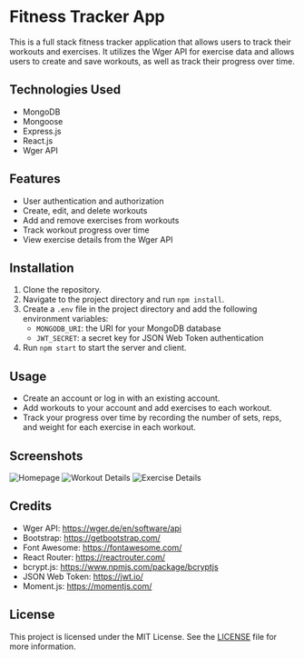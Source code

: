 # Fitness Tracker App

This is a full stack fitness tracker application that allows users to track their workouts and exercises. It utilizes the Wger API for exercise data and allows users to create and save workouts, as well as track their progress over time.

## Technologies Used

- MongoDB
- Mongoose
- Express.js
- React.js
- Wger API

## Features

- User authentication and authorization
- Create, edit, and delete workouts
- Add and remove exercises from workouts
- Track workout progress over time
- View exercise details from the Wger API

## Installation

1. Clone the repository.
2. Navigate to the project directory and run `npm install`.
3. Create a `.env` file in the project directory and add the following environment variables:
   - `MONGODB_URI`: the URI for your MongoDB database
   - `JWT_SECRET`: a secret key for JSON Web Token authentication
4. Run `npm start` to start the server and client.

## Usage

- Create an account or log in with an existing account.
- Add workouts to your account and add exercises to each workout.
- Track your progress over time by recording the number of sets, reps, and weight for each exercise in each workout.

## Screenshots

![Homepage](/screenshots/homepage.png)
![Workout Details](/screenshots/workout-details.png)
![Exercise Details](/screenshots/exercise-details.png)

## Credits

- Wger API: https://wger.de/en/software/api
- Bootstrap: https://getbootstrap.com/
- Font Awesome: https://fontawesome.com/
- React Router: https://reactrouter.com/
- bcrypt.js: https://www.npmjs.com/package/bcryptjs
- JSON Web Token: https://jwt.io/
- Moment.js: https://momentjs.com/

## License

This project is licensed under the MIT License. See the [LICENSE](LICENSE) file for more information.
